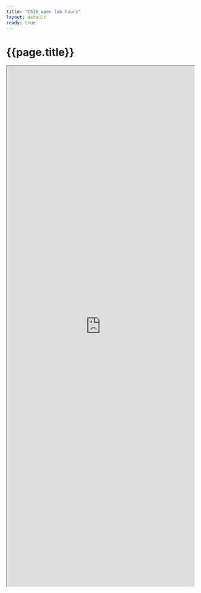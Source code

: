```yaml
---
title: "CS16 open lab hours"
layout: default
ready: true
---
```


# {{page.title}}

<style>
iframe { width: 100%; height: 1400px; overflow: scroll; }  
</style>

<iframe src="https://docs.google.com/spreadsheets/d/e/2PACX-1vQp3PYYplYyQW4j9ayhzJMve4puMUREaGMS_G9XIUXKlxfBGb5Osl2KJsd1TrDLtEfPqBvbwtvZwJL0/pubhtml"></iframe>

